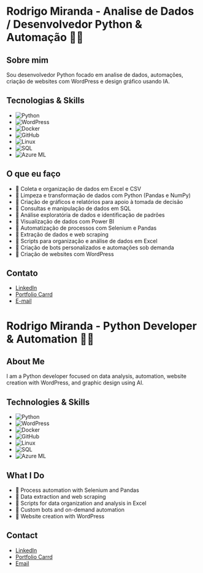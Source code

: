 # Rodrigo Miranda - Analise de Dados / Desenvolvedor Python & Automação 🤖🐍

## Sobre mim  
Sou desenvolvedor Python focado em analise de dados, automações, criação de websites com WordPress e design gráfico usando IA.

## Tecnologias & Skills 
- ![Python](https://img.shields.io/badge/-Python-3776AB?logo=python&logoColor=white&style=for-the-badge)  
- ![WordPress](https://img.shields.io/badge/-WordPress-21759B?logo=wordpress&logoColor=white&style=for-the-badge)  
- ![Docker](https://img.shields.io/badge/-Docker-2496ED?logo=docker&logoColor=white&style=for-the-badge)  
- ![GitHub](https://img.shields.io/badge/-GitHub-181717?logo=github&logoColor=white&style=for-the-badge)  
- ![Linux](https://img.shields.io/badge/-Linux-FCC624?logo=linux&logoColor=black&style=for-the-badge)  
- ![SQL](https://img.shields.io/badge/-SQL-4479A1?logo=postgresql&logoColor=white&style=for-the-badge)  
- ![Azure ML](https://img.shields.io/badge/-Azure%20Machine%20Learning-0078D4?logo=microsoftazure&logoColor=white&style=for-the-badge)




## O que eu faço

- 🔹 Coleta e organização de dados em Excel e CSV
- 🔹 Limpeza e transformação de dados com Python (Pandas e NumPy)
- 🔹 Criação de gráficos e relatórios para apoio à tomada de decisão
- 🔹 Consultas e manipulação de dados em SQL
- 🔹 Análise exploratória de dados e identificação de padrões
- 🔹 Visualização de dados com Power BI 
- 🔹 Automatização de processos com Selenium e Pandas  
- 🔹 Extração de dados e web scraping  
- 🔹 Scripts para organização e análise de dados em Excel  
- 🔹 Criação de bots personalizados e automações sob demanda  
- 🔹 Criação de websites com WordPress  


## Contato  
- [LinkedIn](https://www.linkedin.com/in/rodrigomirandahub/)  
- [Portfolio Carrd](https://rodrigomirandadev.carrd.co/)  
- [E-mail](negociosonlinerh2@gmail.com)


# Rodrigo Miranda - Python Developer & Automation 🤖🐍

## About Me  
I am a Python developer focused on data analysis, automation, website creation with WordPress, and graphic design using AI.

## Technologies & Skills  
- ![Python](https://img.shields.io/badge/-Python-3776AB?logo=python&logoColor=white&style=for-the-badge)  
- ![WordPress](https://img.shields.io/badge/-WordPress-21759B?logo=wordpress&logoColor=white&style=for-the-badge)  
- ![Docker](https://img.shields.io/badge/-Docker-2496ED?logo=docker&logoColor=white&style=for-the-badge)  
- ![GitHub](https://img.shields.io/badge/-GitHub-181717?logo=github&logoColor=white&style=for-the-badge)  
- ![Linux](https://img.shields.io/badge/-Linux-FCC624?logo=linux&logoColor=black&style=for-the-badge)  
- ![SQL](https://img.shields.io/badge/-SQL-4479A1?logo=postgresql&logoColor=white&style=for-the-badge)  
- ![Azure ML](https://img.shields.io/badge/-Azure%20Machine%20Learning-0078D4?logo=microsoftazure&logoColor=white&style=for-the-badge)


## What I Do  

- 🔹 Process automation with Selenium and Pandas  
- 🔹 Data extraction and web scraping  
- 🔹 Scripts for data organization and analysis in Excel  
- 🔹 Custom bots and on-demand automation  
- 🔹 Website creation with WordPress  

## Contact  
- [LinkedIn](https://www.linkedin.com/in/rodrigomirandahub/)  
- [Portfolio Carrd](https://rodrigomirandadev.carrd.co/)  
- [Email](mailto:negociosonlinerh2@gmail.com)  
